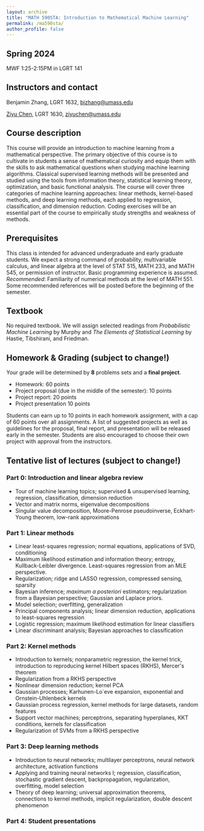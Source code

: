 ```yaml
---
layout: archive
title: "MATH 590STA: Introduction to Mathematical Machine Learning"
permalink: /ma590sta/
author_profile: false
---
```


<!-- {% include base_path %}
 -->
## Spring 2024
MWF 1:25-2:15PM in LGRT 141

## Instructors and contact
Benjamin Zhang, LGRT 1632, bjzhang@umass.edu

[Ziyu Chen](https://sites.google.com/view/ziyu-chen), LGRT 1630, ziyuchen@umass.edu


## Course description

This course will provide an introduction to machine learning from a mathematical perspective. The primary objective of this course is to cultivate in students a sense of mathematical curiosity and equip them with the skills to ask mathematical questions when studying machine learning algorithms. Classical supervised learning methods will be presented and studied using the tools from information theory, statistical learning theory, optimization, and basic functional analysis. The course will cover three categories of machine learning approaches: linear methods, kernel-based methods, and deep learning methods, each applied to regression, classification, and dimension reduction. Coding exercises will be an essential part of the course to empirically study  strengths and weakness of methods. 

## Prerequisites
This class is intended for advanced undergraduate and early graduate students. We expect a strong command of probability, multivariable calculus, and linear algebra at the level of STAT 515, MATH 233, and MATH 545, or permission of instructor. Basic programming experience is assumed. *Recommended*: Familiarity of numerical methods at the level of MATH 551. Some recommended references will be posted before the beginning of the semester. 

## Textbook 
No required textbook. We will assign selected readings from *Probabilistic Machine Learning* by Murphy and *The Elements of Statistical Learning* by Hastie, Tibshirani, and Friedman. 

## Homework & Grading (subject to change!)
Your grade will be determined by **8** problems sets and a **final project**. 
- Homework: 60 points
- Project proposal (due in the middle of the semester): 10 points
- Project report: 20 points
- Project presentation 10 points

Students can earn up to 10 points in each homework assignment, with a cap of 60 points over all assignments. A list of suggested projects as well as guidelines for the proposal, final report, and presentation will be released early in the semester. Students are also encouraged to choose their own project with approval from the instructors.


## Tentative list of lectures (subject to change!)

### Part 0: Introduction and linear algebra review
- Tour of machine learning topics; supervised & unsupervised learning, regression, classification, dimension reduction
- Vector and matrix norms, eigenvalue decompositions
- Singular value decomposition, Moore-Penrose pseudoinverse, Eckhart-Young theorem, low-rank approximations

### Part 1: Linear methods

- Linear least-squares regression; normal equations, applications of SVD, conditioning
- Maximum likelihood estimation and information theory; entropy, Kullback-Leibler divergence. Least-squares regression from an MLE perspective. 
- Regularization; ridge and LASSO regression, compressed sensing, sparsity
- Bayesian inference; *maximum a posteriori* estimators; regularization from a Bayesian perspective; Gaussian and Laplace priors. 
- Model selection; overfitting, generalization
- Principal components analysis; linear dimension reduction, applications to least-squares regression
- Logistic regression; maximum likelihood estimation for linear classifiers
- Linear discriminant analysis; Bayesian approaches to classification
     



### Part 2: Kernel methods

- Introduction to kernels; nonparametric regression, the kernel trick, introduction to reproducing kernel Hilbert spaces (RKHS), Mercer's theorem
- Regularization from a RKHS perspective
- Nonlinear dimension reduction; kernel PCA
- Gaussian processes; Karhunen-Lo`eve expansion, exponential and Ornstein-Uhlenbeck kernels
- Gaussian process regression, kernel methods for large datasets, random features
- Support vector machines; perceptrons, separating hyperplanes, KKT conditions, kernels for classification
- Regularization of SVMs from a RKHS perspective

### Part 3: Deep learning methods

 - Introduction to neural networks; multilayer perceptrons, neural network architecture, activation functions
- Applying and training neural networks I; regression, classification, stochastic gradient descent, backpropagation, regularization, overfitting, model selection      
- Theory of deep learning; universal approximation theorems, connections to kernel methods, implicit regularization, double descent phenomenon

<!-- \item \textbf{Lecture 22:} Theory of deep learning II; connections to kernel methods, neural tangent kernel

\item \textbf{Lecture 23:} Theory of deep learning III; implicit regularization, double descent phenomenon -->

### Part 4: Student presentations









<!-- {% for post in site.teaching reversed %}
  {% include archive-single.html %} -->
<!-- {% endfor %}
 -->
